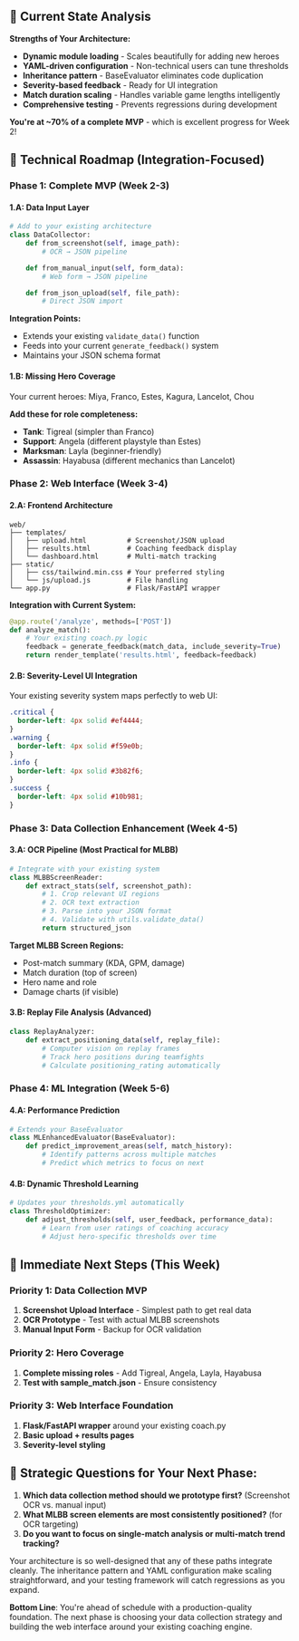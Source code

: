 ## 🎯 Current State Analysis

**Strengths of Your Architecture:**

- **Dynamic module loading** - Scales beautifully for adding new heroes
- **YAML-driven configuration** - Non-technical users can tune thresholds
- **Inheritance pattern** - BaseEvaluator eliminates code duplication
- **Severity-based feedback** - Ready for UI integration
- **Match duration scaling** - Handles variable game lengths intelligently
- **Comprehensive testing** - Prevents regressions during development

**You're at ~70% of a complete MVP** - which is excellent progress for Week 2!

## 🔄 Technical Roadmap (Integration-Focused)

### **Phase 1: Complete MVP (Week 2-3)**

#### **1.A: Data Input Layer**

```python
# Add to your existing architecture
class DataCollector:
    def from_screenshot(self, image_path):
        # OCR → JSON pipeline

    def from_manual_input(self, form_data):
        # Web form → JSON pipeline

    def from_json_upload(self, file_path):
        # Direct JSON import
```

**Integration Points:**

- Extends your existing `validate_data()` function
- Feeds into your current `generate_feedback()` system
- Maintains your JSON schema format

#### **1.B: Missing Hero Coverage**

Your current heroes: Miya, Franco, Estes, Kagura, Lancelot, Chou

**Add these for role completeness:**

- **Tank**: Tigreal (simpler than Franco)
- **Support**: Angela (different playstyle than Estes)
- **Marksman**: Layla (beginner-friendly)
- **Assassin**: Hayabusa (different mechanics than Lancelot)

### **Phase 2: Web Interface (Week 3-4)**

#### **2.A: Frontend Architecture**

```
web/
├── templates/
│   ├── upload.html          # Screenshot/JSON upload
│   ├── results.html         # Coaching feedback display
│   └── dashboard.html       # Multi-match tracking
├── static/
│   ├── css/tailwind.min.css # Your preferred styling
│   └── js/upload.js         # File handling
└── app.py                   # Flask/FastAPI wrapper
```

**Integration with Current System:**

```python
@app.route('/analyze', methods=['POST'])
def analyze_match():
    # Your existing coach.py logic
    feedback = generate_feedback(match_data, include_severity=True)
    return render_template('results.html', feedback=feedback)
```

#### **2.B: Severity-Level UI Integration**

Your existing severity system maps perfectly to web UI:

```css
.critical {
  border-left: 4px solid #ef4444;
}
.warning {
  border-left: 4px solid #f59e0b;
}
.info {
  border-left: 4px solid #3b82f6;
}
.success {
  border-left: 4px solid #10b981;
}
```

### **Phase 3: Data Collection Enhancement (Week 4-5)**

#### **3.A: OCR Pipeline** (Most Practical for MLBB)

```python
# Integrate with your existing system
class MLBBScreenReader:
    def extract_stats(self, screenshot_path):
        # 1. Crop relevant UI regions
        # 2. OCR text extraction
        # 3. Parse into your JSON format
        # 4. Validate with utils.validate_data()
        return structured_json
```

**Target MLBB Screen Regions:**

- Post-match summary (KDA, GPM, damage)
- Match duration (top of screen)
- Hero name and role
- Damage charts (if visible)

#### **3.B: Replay File Analysis** (Advanced)

```python
class ReplayAnalyzer:
    def extract_positioning_data(self, replay_file):
        # Computer vision on replay frames
        # Track hero positions during teamfights
        # Calculate positioning_rating automatically
```

### **Phase 4: ML Integration (Week 5-6)**

#### **4.A: Performance Prediction**

```python
# Extends your BaseEvaluator
class MLEnhancedEvaluator(BaseEvaluator):
    def predict_improvement_areas(self, match_history):
        # Identify patterns across multiple matches
        # Predict which metrics to focus on next
```

#### **4.B: Dynamic Threshold Learning**

```python
# Updates your thresholds.yml automatically
class ThresholdOptimizer:
    def adjust_thresholds(self, user_feedback, performance_data):
        # Learn from user ratings of coaching accuracy
        # Adjust hero-specific thresholds over time
```

## 🚀 Immediate Next Steps (This Week)

### **Priority 1: Data Collection MVP**

1. **Screenshot Upload Interface** - Simplest path to get real data
2. **OCR Prototype** - Test with actual MLBB screenshots
3. **Manual Input Form** - Backup for OCR validation

### **Priority 2: Hero Coverage**

1. **Complete missing roles** - Add Tigreal, Angela, Layla, Hayabusa
2. **Test with sample_match.json** - Ensure consistency

### **Priority 3: Web Interface Foundation**

1. **Flask/FastAPI wrapper** around your existing coach.py
2. **Basic upload + results pages**
3. **Severity-level styling**

## 🤔 Strategic Questions for Your Next Phase:

1. **Which data collection method should we prototype first?** (Screenshot OCR vs. manual input)
2. **What MLBB screen elements are most consistently positioned?** (for OCR targeting)
3. **Do you want to focus on single-match analysis or multi-match trend tracking?**

Your architecture is so well-designed that any of these paths integrate cleanly. The inheritance pattern and YAML configuration make scaling straightforward, and your testing framework will catch regressions as you expand.

**Bottom Line**: You're ahead of schedule with a production-quality foundation. The next phase is choosing your data collection strategy and building the web interface around your existing coaching engine.
